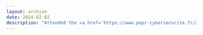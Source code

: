```yaml
---
layout: archive
date: 2024-02-02
description: "Attended the <a href='https://www.pepr-cybersecurite.fr/2024/02/22/retours-sur-lecole-dhiver-2024/'>Winter School in Cybersecurity</a> organized by the PEPR Cybersecurité (Programme et équipements prioritaires de recherche) in Autrans, France."
---
```

